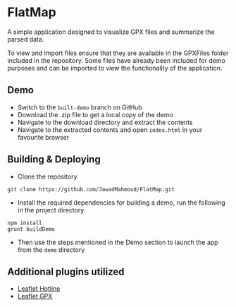 # FlatMap

A simple application designed to visualize GPX files and summarize the parsed data.

To view and import files ensure that they are available in the GPXFiles folder included in the repository. Some files have already been included for demo purposes and can be imported to view the functionality of the application.

## Demo

- Switch to the `built-demo` branch on GitHub
- Download the .zip file to get a local copy of the demo
- Navigate to the download directory and extract the contents
- Navigate to the extracted contents and open `index.html` in your favourite browser

## Building & Deploying

- Clone the repository

```shell
git clone https://github.com/JawadMahmoud/FlatMap.git
```

- Install the required dependencies for building a demo, run the following in the project directory

```shell
npm install
grunt buildDemo
```

- Then use the steps mentioned in the Demo section to launch the app from the `demo` directory

## Additional plugins utilized

- [Leaflet Hotline](https://github.com/iosphere/Leaflet.hotline)
- [Leaflet GPX](https://github.com/mpetazzoni/leaflet-gpx)
